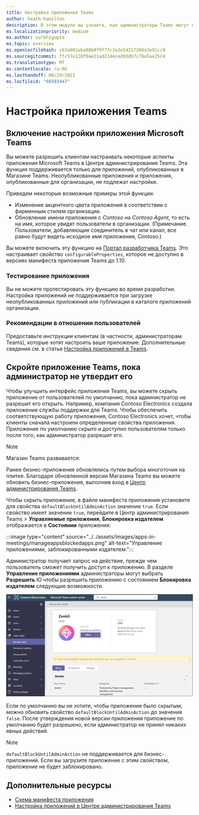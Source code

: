```yaml
---
title: Настройка приложения Teams
author: heath-hamilton
description: В этом модуле вы узнаете, как администраторы Teams могут настроить приложение Teams для своей организации и скрыть приложение Teams, пока администратор не утвердит его.
ms.localizationpriority: medium
ms.author: surbhigupta
ms.topic: overview
ms.openlocfilehash: c63a901aba88b8f9f77c3a3e54217204a3e91cc9
ms.sourcegitcommit: ffc57e128f0ae21ad2144ced93db7c78a5ae25c4
ms.translationtype: MT
ms.contentlocale: ru-RU
ms.lasthandoff: 06/29/2022
ms.locfileid: "66503447"
---
```

# <a name="customize-your-teams-app"></a>Настройка приложения Teams

## <a name="enable-your-microsoft-teams-app-to-be-customized"></a>Включение настройки приложения Microsoft Teams

Вы можете разрешить клиентам настраивать некоторые аспекты приложения Microsoft Teams в Центре администрирования Teams. Эта функция поддерживается только для приложений, опубликованных в Магазине Teams. Неопубликованные приложения и приложения, опубликованные для организации, не подлежат настройке.

Приведем некоторые возможные примеры этой функции.

* Изменение акцентного цвета приложения в соответствии с фирменным стилем организации.
* Обновление имени приложения с *Contoso* на *Contoso Agent*, то есть на имя, которое увидят пользователи в организации. (Примечание. Пользователи, добавляющие соединитель в чат или канал, все равно будут видеть исходное имя приложения, *Contoso*.)

Вы можете включить эту функцию на [Портал разработчика Teams](https://dev.teams.microsoft.com/home). Это настраивает свойство `configurableProperties`, которое не доступно в версиях манифеста приложения Teams до 1.10.

### <a name="test-your-app"></a>Тестирование приложения

Вы не можете протестировать эту функцию во время разработки. Настройка приложений не поддерживается при загрузке неопубликованных приложений или публикации в каталоге приложений организации.

### <a name="user-considerations"></a>Рекомендации в отношении пользователей

Предоставьте инструкции клиентам (в частности, администраторам Teams), которые хотят настроить ваше приложение. Дополнительные сведения см. в статье [Настройка приложений в Teams](/MicrosoftTeams/customize-apps).

## <a name="hide-teams-app-until-admin-approves"></a>Скройте приложение Teams, пока администратор не утвердит его

Чтобы улучшить интерфейс приложения Teams, вы можете скрыть приложение от пользователей по умолчанию, пока администратор не разрешит его открыть. Например, компания Contoso Electronics создала приложение службы поддержки для Teams. Чтобы обеспечить соответствующую работу приложения, Contoso Electronics хочет, чтобы клиенты сначала настроили определенные свойства приложения. Приложение по умолчанию скрыто и доступно пользователям только после того, как администратор разрешит его.

> [!NOTE]
> Магазин Teams развивается:
> 
> Ранее бизнес-приложения обновлялись путем выбора многоточия на плитке. Благодаря обновленной версии Магазина Teams вы можете обновить бизнес-приложения, выполнив вход в [Центр администрирования Teams](https://admin.teams.microsoft.com).

Чтобы скрыть приложение, в файле манифеста приложения установите для свойства `defaultBlockUntilAdminAction` значение `true`. Если свойство имеет значение `true`, перейдите в Центр администрирования Teams > **Управляемые приложения**, **Блокировка издателем** отображается в **Состоянии** приложения:

:::image type="content" source="../../assets/images/apps-in-meetings/manageappsblockedapps.png" alt-text="Управление приложениями, заблокированными издателем.":::

Администратор получает запрос на действие, прежде чем пользователь сможет получить доступ к приложению. В разделе **Управление приложениями** администраторы могут выбрать **Разрешить** Ю чтобы разрешить приложению с состоянием **Блокировка издателем** следующие возможности.

![Управление приложениями](../../assets/images/apps-in-meetings/manageapp.png)

Если по умолчанию вы не хотите, чтобы приложение было скрытым, можно обновить свойство `defaultBlockUntilAdminAction` до значения `false`. После утверждения новой версии приложения приложение по умолчанию будет разрешено, если администратор не принял никаких явных действий.

> [!NOTE]
> `defaultBlockUntilAdminAction` не поддерживается для бизнес-приложений. Если вы загрузите приложение с этим свойством, приложение не будет заблокировано.

## <a name="see-also"></a>Дополнительные ресурсы

* [Схема манифеста приложения](/microsoftteams/platform/resources/schema/manifest-schema)
* [Настройка приложений в Центре администрирования Teams](/MicrosoftTeams/customize-apps)